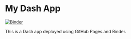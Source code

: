 # My Dash App

[![Binder](https://mybinder.org/badge_logo.svg)](https://mybinder.org/v2/gh/Automatisierung/python_dashbord/main?urlpath=/proxy/8050/)

This is a Dash app deployed using GitHub Pages and Binder.
